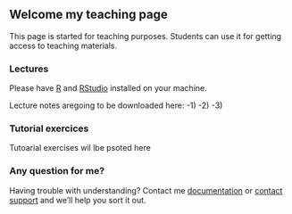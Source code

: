 ## Welcome my teaching page

This page is started for teaching purposes. Students can use it for getting access to teaching materials. 

### Lectures
<p>Please have <a href="https://cran.r-project.org/">R</a> and <a href="https://www.rstudio.com/products/rstudio/download/">RStudio</a> installed on your machine.</p>
Lecture notes aregoing to be downloaded here: 
-1)
-2) 
-3) 

### Tutorial exercices

Tutoarial exercises wil lbe psoted here

### Any question for me? 

Having trouble with understanding? Contact me [documentation](https://help.github.com/categories/github-pages-basics/) or [contact support](https://github.com/contact) and we’ll help you sort it out.
